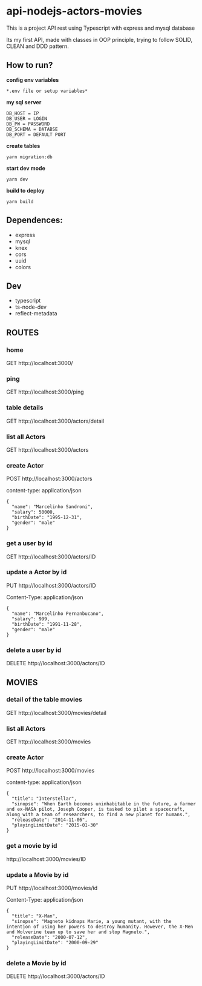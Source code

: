 # api-nodejs-actors-movies

This is a project API rest using Typescript with express and mysql database

Its my first API, made with classes in OOP principle, trying to follow SOLID, CLEAN and DDD pattern.

## How to run?

**config env variables**

`*.env file or setup variables*`

**my sql server**

```
DB_HOST = IP
DB_USER = LOGIN
DB_PW = PASSWORD
DB_SCHEMA = DATABSE
DB_PORT = DEFAULT PORT
```

**create tables**

`yarn migration:db`

**start dev mode**

`yarn dev`

**build to deploy**

`yarn build`

## Dependences:

- express
- mysql
- knex
- cors
- uuid
- colors

## Dev

- typescript
- ts-node-dev
- reflect-metadata

## ROUTES

### home

GET http://localhost:3000/

### ping

GET http://localhost:3000/ping

### table details

GET http://localhost:3000/actors/detail

### list all Actors

GET http://localhost:3000/actors

### create Actor

POST http://localhost:3000/actors

content-type: application/json

```
{
  "name": "Marcelinho Sandroni",
  "salary": 50000,
  "birthDate": "1995-12-31",
  "gender": "male"
}
```

### get a user by id

GET http://localhost:3000/actors/ID

### update a Actor by id

PUT http://localhost:3000/actors/ID

Content-Type: application/json

```
{
  "name": "Marcelinho Pernanbucano",
  "salary": 999,
  "birthDate": "1991-11-28",
  "gender": "male"
}
```

### delete a user by id

DELETE http://localhost:3000/actors/ID

## MOVIES

### detail of the table movies

GET http://localhost:3000/movies/detail

### list all Actors

GET http://localhost:3000/movies

### create Actor

POST http://localhost:3000/movies

content-type: application/json

```
{
  "title": "Interstellar",
  "sinopse": "When Earth becomes uninhabitable in the future, a farmer and ex-NASA pilot, Joseph Cooper, is tasked to pilot a spacecraft, along with a team of researchers, to find a new planet for humans.",
  "releaseDate": "2014-11-06",
  "playingLimitDate": "2015-01-30"
}
```

### get a movie by id

http://localhost:3000/movies/ID

### update a Movie by id

PUT http://localhost:3000/movies/id

Content-Type: application/json

```
{
  "title": "X-Man",
  "sinopse": "Magneto kidnaps Marie, a young mutant, with the intention of using her powers to destroy humanity. However, the X-Men and Wolverine team up to save her and stop Magneto.",
  "releaseDate": "2000-07-12",
  "playingLimitDate": "2000-09-29"
}
```

### delete a Movie by id

DELETE http://localhost:3000/actors/ID
